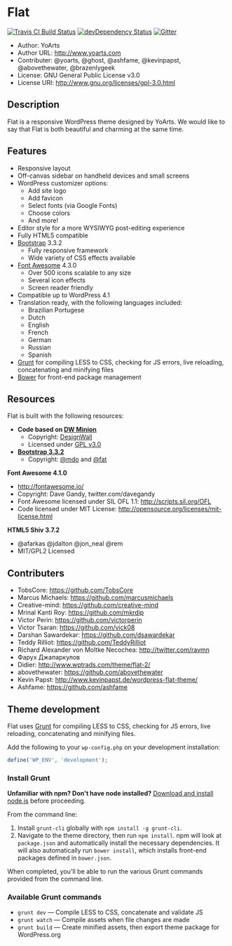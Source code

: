 # Flat

[![Travis CI Build Status](https://travis-ci.org/yoarts/flat.svg?branch=master)](https://travis-ci.org/yoarts/flat) [![devDependency Status](https://david-dm.org/yoarts/flat/dev-status.svg)](https://david-dm.org/yoarts/flat#info=devDependencies) [![Gitter](https://badges.gitter.im/Join%20Chat.svg)](https://gitter.im/yoarts/flat?utm_source=badge&utm_medium=badge&utm_campaign=pr-badge&utm_content=body_badge)
* Author: YoArts
* Author URL: http://www.yoarts.com
* Contributer: @yoarts, @ghost, @ashfame, @kevinpapst, @abovethewater, @brazenlygeek
* License: GNU General Public License v3.0
* License URI: http://www.gnu.org/licenses/gpl-3.0.html

## Description

Flat is a responsive WordPress theme designed by YoArts. We would like to say that Flat is both beautiful and charming at the same time.

## Features

* Responsive layout
* Off-canvas sidebar on handheld devices and small screens
* WordPress customizer options:
  * Add site logo
  * Add favicon
  * Select fonts (via Google Fonts)
  * Choose colors
  * And more!
* Editor style for a more WYSIWYG post-editing experience
* Fully HTML5 compatible
* [Bootstrap](http://getbootstrap.com/) 3.3.2
  * Fully responsive framework
  * Wide variety of CSS effects available
* [Font Awesome](http://fontawesome.io/) 4.3.0
  * Over 500 icons scalable to any size
  * Several icon effects
  * Screen reader friendly
* Compatible up to WordPress 4.1
* Translation ready, with the following languages included:
  * Brazilian Portugese
  * Dutch
  * English
  * French
  * German
  * Russian
  * Spanish
* [Grunt](http://gruntjs.com/) for compiling LESS to CSS, checking for JS errors, live reloading, concatenating and minifying files
* [Bower](http://bower.io/) for front-end package management

## Resources

Flat is built with the following resources:

* **Code based on [DW Minion](http://www.designwall.com/wordpress/themes/dw-minion/)** 
  * Copyright: [DesignWall](http://www.designwall.com/)
  * Licensed under [GPL v3.0](http://www.gnu.org/licenses/gpl-3.0.html)
* **[Bootstrap 3.3.2](http://getbootstrap.com/)**
  * Copyright: [@mdo](http://twitter.com/mdo) and [@fat](http://twitter.com/fat)

**Font Awesome 4.1.0**

 - http://fontawesome.io/
 - Copyright: Dave Gandy, twitter.com/davegandy
 - Font Awesome licensed under SIL OFL 1.1: http://scripts.sil.org/OFL
 - Code licensed under MIT License: http://opensource.org/licenses/mit-license.html

**HTML5 Shiv 3.7.2**

 - @afarkas @jdalton @jon_neal @rem
 - MIT/GPL2 Licensed

## Contributers

 - TobsCore: https://github.com/TobsCore
 - Marcus Michaels: https://github.com/marcusmichaels
 - Creative-mind: https://github.com/creative-mind
 - Mrinal Kanti Roy: https://github.com/mkrdip
 - Victor Perin: https://github.com/victorperin
 - Victor Tsaran: https://github.com/vick08
 - Darshan Sawardekar: https://github.com/dsawardekar
 - Teddy Rilliot: https://github.com/TeddyRilliot
 - Richard Alexander von Moltke Necochea: http://twitter.com/ravmn
 - Фарух Джапаркулов
 - Didier: http://www.wptrads.com/theme/flat-2/
 - abovethewater: https://github.com/abovethewater
 - Kevin Papst: http://www.kevinpapst.de/wordpress-flat-theme/
 - Ashfame: https://github.com/ashfame

## Theme development

Flat uses [Grunt](http://gruntjs.com/) for compiling LESS to CSS, checking for JS errors, live reloading, concatenating and minifying files.

Add the following to your `wp-config.php` on your development installation:

```php
define('WP_ENV', 'development');
```
### Install Grunt

**Unfamiliar with npm? Don't have node installed?** [Download and install node.js](http://nodejs.org/download/) before proceeding.

From the command line:

1. Install `grunt-cli` globally with `npm install -g grunt-cli`.
2. Navigate to the theme directory, then run `npm install`. npm will look at `package.json` and automatically install the necessary dependencies. It will also automatically run `bower install`, which installs front-end packages defined in `bower.json`.

When completed, you'll be able to run the various Grunt commands provided from the command line.

### Available Grunt commands

* `grunt dev` — Compile LESS to CSS, concatenate and validate JS
* `grunt watch` — Compile assets when file changes are made
* `grunt build` — Create minified assets, then export theme package for WordPress.org
